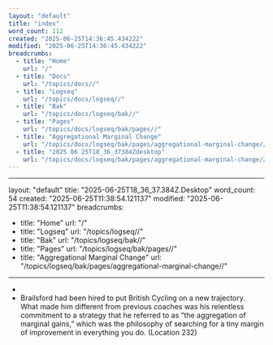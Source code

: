 ```yaml
---
layout: "default"
title: "index"
word_count: 112
created: "2025-06-25T14:36:45.434222"
modified: "2025-06-25T14:36:45.434222"
breadcrumbs:
  - title: "Home"
    url: "/"
  - title: "Docs"
    url: "/topics/docs//"
  - title: "Logseq"
    url: "/topics/docs/logseq//"
  - title: "Bak"
    url: "/topics/docs/logseq/bak//"
  - title: "Pages"
    url: "/topics/docs/logseq/bak/pages//"
  - title: "Aggregational Marginal Change"
    url: "/topics/docs/logseq/bak/pages/aggregational-marginal-change//"
  - title: "2025 06 25T18_36_37384Zdesktop"
    url: "/topics/docs/logseq/bak/pages/aggregational-marginal-change/2025-06-25t18_36_37384zdesktop//"
---
```

---
layout: "default"
title: "2025-06-25T18_36_37.384Z.Desktop"
word_count: 54
created: "2025-06-25T11:38:54.121137"
modified: "2025-06-25T11:38:54.121137"
breadcrumbs:
  - title: "Home"
    url: "/"
  - title: "Logseq"
    url: "/topics/logseq//"
  - title: "Bak"
    url: "/topics/logseq/bak//"
  - title: "Pages"
    url: "/topics/logseq/bak/pages//"
  - title: "Aggregational Marginal Change"
    url: "/topics/logseq/bak/pages/aggregational-marginal-change//"
---
-
- Brailsford had been hired to put British Cycling on a new trajectory. What made him different from previous coaches was his relentless commitment to a strategy that he referred to as “the aggregation of marginal gains,” which was the philosophy of searching for a tiny margin of improvement in everything you do. (Location 232)